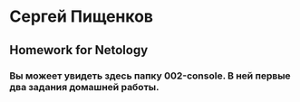 # Сергей Пищенков
## Homework for Netology
### Вы можеет увидеть здесь папку 002-console. В ней первые два задания домашней работы.